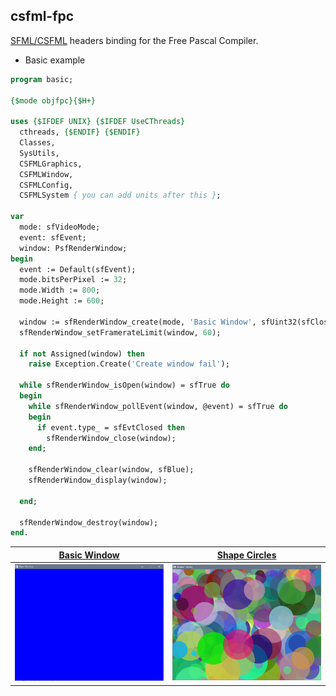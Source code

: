 ## csfml-fpc

[SFML/CSFML](http://www.sfml-dev.org/) headers binding for the Free Pascal Compiler.

* Basic example
```pascal
program basic;

{$mode objfpc}{$H+}

uses {$IFDEF UNIX} {$IFDEF UseCThreads}
  cthreads, {$ENDIF} {$ENDIF}
  Classes,
  SysUtils,
  CSFMLGraphics,
  CSFMLWindow,
  CSFMLConfig,
  CSFMLSystem { you can add units after this };

var
  mode: sfVideoMode;
  event: sfEvent;
  window: PsfRenderWindow;
begin
  event := Default(sfEvent);
  mode.bitsPerPixel := 32;
  mode.Width := 800;
  mode.Height := 600;

  window := sfRenderWindow_create(mode, 'Basic Window', sfUint32(sfClose), nil);
  sfRenderWindow_setFramerateLimit(window, 60);

  if not Assigned(window) then
    raise Exception.Create('Create window fail');

  while sfRenderWindow_isOpen(window) = sfTrue do
  begin
    while sfRenderWindow_pollEvent(window, @event) = sfTrue do
    begin
      if event.type_ = sfEvtClosed then
        sfRenderWindow_close(window);
    end;

    sfRenderWindow_clear(window, sfBlue);
    sfRenderWindow_display(window);

  end;

  sfRenderWindow_destroy(window);
end.
```

| [Basic Window](demos/basic.pas)                        | [Shape Circles](demos/shcircles.pas)                 |
| ------------------------------------------------------ | ---------------------------------------------------- |
| <img src="images\basicwindow.PNG" style="zoom:33%;" /> | <img src="images\shcircles.PNG" style="zoom:33%;" /> |


